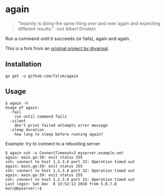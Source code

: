 # again

> "Insanity is doing the same thing over and over again and expecting different results." –*not* Albert Einstein

Run a command until it succeeds (or fails), again and again.

This is a fork from an [original project by @yansal](https://github.com/yansal/again).

## Installation

```console
go get -u github.com/falzm/again
```

## Usage

```console
$ again -h
Usage of again:
  -fail
 	run until command fails
  -silent
 	don't print failed attempts error message
  -sleep duration
 	how long to sleep before running again?
```

Example: try to connect to a rebooting server

```console
$ again ssh -o ConnectTimeout=3 myserver.example.net
again: main.go:39: exit status 255
ssh: connect to host 1.2.3.4 port 22: Operation timed out
again: main.go:39: exit status 255
ssh: connect to host 1.2.3.4 port 22: Operation timed out
again: main.go:39: exit status 255
ssh: connect to host 1.2.3.4 port 22: Operation timed out
Last login: Sat Dec  8 13:52:12 2018 from 5.6.7.8
marc@myserver:~$
```
